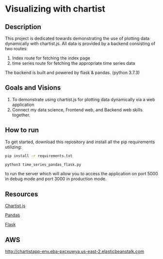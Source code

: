 # Visualizing with chartist

## Description
This project is dedicated towards demonstrating the use of plotting data dynamically with chartist.js.
All data is provided by a backend consisting of two routes:

1. Index route for fetching the index page
2. time series route for fetching the appropriate time series data

The backend is built and powered by flask & pandas. (python 3.7.3)

## Goals and Visions
1. To demonstrate using chartist.js for plotting data dynamically via a web application
2. Connect my data science, Frontend web, and Backend web skills together.

## How to run
To get started, download this repository and install all the pip requirements utilizing:
```bash
pip install -r requirements.txt
```

```bash
python3 time_series_pandas_flask.py
```

to run the server which will allow you to access the application on port 5000 in debug mode
and port 3000 in production mode.

## Resources
[Chartist.js](https://gionkunz.github.io/chartist-js/)

[Pandas](https://pandas.pydata.org/)

[Flask](http://flask.pocoo.org/) 

## AWS 
http://chartistapp-env.eba-pxcxuwya.us-east-2.elasticbeanstalk.com


